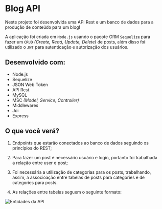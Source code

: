 
# Blog API

  Neste projeto foi desenvolvida uma API Rest e um banco de dados para a produção de conteúdo para um blog! 

  A aplicação foi criada em `Node.js` usando o pacote ORM `Sequelize` para fazer um `CRUD` _(Create, Read, Update, Delete)_ de posts, além disso foi utilizado o `JWT` para autenticação e autorização dos usuários.
 
## Desenvolvido com:
  
  - Node.js
  - Sequelize
  - JSON Web Token
  - API Rest
  - MySQL
  - MSC _(Model, Service, Controller)_
  - Middlewares
  - Joi
  - Express

## O que você verá?

  1. Endpoints que estarão conectados ao banco de dados seguindo os princípios do REST;

  2. Para fazer um post é necessário usuário e login, portanto foi trabalhada a relação entre user e post; 

  3. Foi necessária a utilização de categorias para os posts, trabalhando, assim, a associoação entre tabelas de posts para categories e de categories para posts.
  
  4. As relações entre tabelas seguem o seguinte formato: 

![Entidades da API](https://github.com/FrancoViniciusP/blogs-api/blob/vinicius-pacheco/public/der.png)
